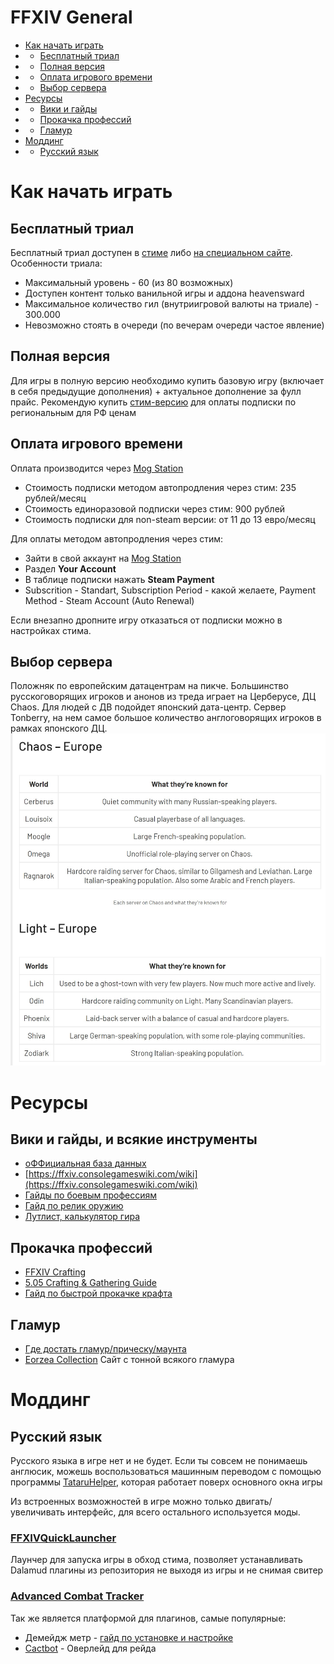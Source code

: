 FFXIV General 
=============================
- [Как начать играть](#Как-начать-играть)
- - [Бесплатный триал](#Бесплатный-триал)
- - [Полная версия](#Полная-версия)
- - [Оплата игрового времени](#Оплата-игрового-времени)
- - [Выбор сервера](#Выбор-сервера)
- [Ресурсы](#Ресурсы)
- - [Вики и гайды](#Вики-и-гайды)
- - [Прокачка профессий](#Прокачка-профессий)
- - [Гламур](#Гламур)
- [Моддинг](#Моддинг)
- - [Русский язык](#Русский-язык)



# Как начать играть
## Бесплатный триал 
Бесплатный триал доступен в [стиме](https://store.steampowered.com/app/312060/FINAL_FANTASY_XIV_Online_Free_Trial/) либо [на специальном сайте](https://freetrial.finalfantasyxiv.com/gb/).
Особенности триала:
* Максимальный уровень - 60 (из 80 возможных)
* Доступен контент только ванильной игры и аддона heavensward
* Максимальное количество гил (внутриигровой валюты на триале) - 300.000
* Невозможно стоять в очереди (по вечерам очереди частое явление)
## Полная версия
Для игры в полную версию необходимо купить базовую игру (включает в себя предыдущие дополнения) + актуальное дополнение за фулл прайс. 
Рекомендую купить [стим-версию](https://store.steampowered.com/bundle/9957/FINAL_FANTASY_XIV_Online_Complete_Edition/) для оплаты подписки по региональным для РФ ценам
## Оплата игрового времени
Оплата производится через [Mog Station](https://mogstation.com/)
- Стоимость подписки методом автопродления через стим: 235 рублей/месяц
- Стоимость единоразовой подписки через стим: 900 рублей
- Стоимость подписки для non-steam версии: от 11 до 13 евро/месяц

Для оплаты методом автопродления через стим:
* Зайти в свой аккаунт на [Mog Station](https://mogstation.com/)
* Раздел **Your Account**
* В таблице подписки нажать **Steam Payment**
* Subscrition - Standart,  Subscription Period - какой желаете, Payment Method - Steam Account (Auto Renewal) 

Если внезапно дропните игру отказаться от подписки можно в настройках стима.

## Выбор сервера
Положняк по европейским датацентрам на пикче. Большинство русскоговорящих игроков и анонов из треда играет на Церберусе, ДЦ Chaos. Для людей с ДВ подойдет японский дата-центр. Сервер Tonberry, на нем самое большое количество англоговорящих игроков в рамках японского ДЦ.
![Screenshot](res/16254304444892.jpg)


# Ресурсы
## Вики и гайды, и всякие инструменты
- [оФФициальная база данных](https://na.finalfantasyxiv.com/lodestone/playguide/db/)
- [https://ffxiv.consolegameswiki.com/wiki](https://ffxiv.consolegameswiki.com/wiki)
- [Гайды по боевым профессиям](https://saltedxiv.com)
- [Гайд по релик оружию](http://ffxivguild.com/ffxiv-relic-zodiac-weapon-complete-guide)
- [Лутлист, калькулятор гира](http://ffxiv.ariyala.com)


## Прокачка профессий
- [FFXIV Crafting](http://ffxivcrafting.com)
- [5.05 Crafting & Gathering Guide](https://docs.google.com/document/d/1L1aDMxZOjhdmzsilToDvsrwqfcUOs6NKxhsCBa1IwVQ/preview)
- [Гайд по быстрой прокачке крафта](https://docs.google.com/spreadsheets/d/1zL5XrqwMej9RKTcGslVg3by5OnpKWxf_wStcZT97N-Q/edit#gid=0)


## Гламур
- [Где достать гламур/прическу/маунта](https://ffxivcollect.com/)
- [Eorzea Collection](https://ffxiv.eorzeacollection.com/) Сайт с тонной всякого гламура

# Моддинг

## Русский язык

Русского языка в игре нет и не будет. Если ты совсем не понимаешь англюсик, можешь воспользоваться машинным переводом с помощью программы [TataruHelper](https://github.com/NightlyRevenger/TataruHelper), которая работает поверх основного окна игры

Из встроенных возможностей в игре можно только двигать/увеличивать интерфейс, для всего остального используется моды.

### [FFXIVQuickLauncher](https://github.com/goatcorp/FFXIVQuickLauncher) 
Лаунчер для запуска игры в обход стима, позволяет устанавливать Dalamud плагины из репозитория не выходя из игры и не снимая свитер 
### [Advanced Combat Tracker](https://advancedcombattracker.com/download.php)
Так же является платформой для плагинов, самые популярные:
- Демейдж метр - [гайд по установке и настройке](https://gist.github.com/TomRichter/e044a3dff5c50024cf514ffb20a201a9)
- [Cactbot](https://github.com/quisquous/cactbot) - Оверлейд для рейда